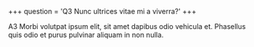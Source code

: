 +++
question = 'Q3 Nunc ultrices vitae mi a viverra?'
+++

A3 Morbi volutpat ipsum elit, sit amet dapibus odio vehicula et. Phasellus quis odio et purus pulvinar aliquam in non nulla.